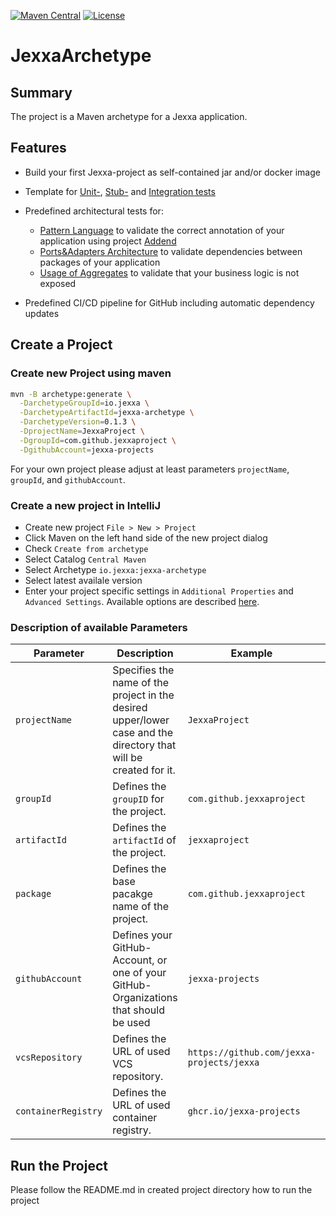 [![Maven Central](https://img.shields.io/maven-central/v/io.jexxa/jexxa-archetype)](https://maven-badges.herokuapp.com/maven-central/io.jexxa/jexxa-archetype/) [![License](https://img.shields.io/badge/License-Apache%202.0-blue.svg)](https://opensource.org/licenses/Apache-2.0)

# JexxaArchetype
## Summary
The project is a Maven archetype for a Jexxa application.

## Features

*   Build your first Jexxa-project as self-contained jar and/or docker image

*   Template for [Unit-](https://github.com/jexxa-projects/JexxaTutorials/blob/main/BookStore/src/test/java/io/jexxa/tutorials/bookstore/domain/book/BookTest.java), [Stub-](https://github.com/jexxa-projects/JexxaTutorials/blob/main/BookStore/src/test/java/io/jexxa/tutorials/bookstore/applicationservice/BookStoreServiceTest.java) and [Integration tests](https://github.com/jexxa-projects/JexxaTutorials/blob/main/BookStore/src/test/java/io/jexxa/tutorials/bookstore/integration/BookstoreIT.java)

*   Predefined architectural tests for:
    *   [Pattern Language](https://github.com/jexxa-projects/JexxaTutorials/blob/main/BookStore/src/test/java/io/jexxa/tutorials/bookstore/architecture/ArchitectureTest.java) to validate the correct annotation of your application using project [Addend](http://addend.jexxa.io/)
    *   [Ports&Adapters Architecture](https://github.com/jexxa-projects/JexxaTutorials/blob/main/BookStore/src/test/java/io/jexxa/tutorials/bookstore/architecture/ArchitectureTest.java) to validate dependencies between packages of your application
    *   [Usage of Aggregates](https://github.com/jexxa-projects/JexxaTutorials/blob/main/BookStore/src/test/java/io/jexxa/tutorials/bookstore/architecture/ArchitectureTest.java) to validate that your business logic is not exposed

*   Predefined CI/CD pipeline for GitHub including automatic dependency updates 

## Create a Project

### Create new Project using maven  
 
```bash
mvn -B archetype:generate \
  -DarchetypeGroupId=io.jexxa \
  -DarchetypeArtifactId=jexxa-archetype \
  -DarchetypeVersion=0.1.3 \
  -DprojectName=JexxaProject \
  -DgroupId=com.github.jexxaproject \
  -DgithubAccount=jexxa-projects
```

For your own project please adjust at least parameters `projectName`, `groupId`, and `githubAccount`. 

### Create a new project in IntelliJ

* Create new project `File > New > Project`
* Click Maven on the left hand side of the new project dialog
* Check `Create from archetype`
* Select Catalog `Central Maven` 
* Select Archetype `io.jexxa:jexxa-archetype`
* Select latest availale version
* Enter your project specific settings in `Additional Properties` and `Advanced Settings`. Available options are described [here](#Description-of-available-Parameters).

### Description of available Parameters
| Parameter           | Description                                                                                                      | Example                                   | Default Value                                                 |
|---------------------|------------------------------------------------------------------------------------------------------------------|-------------------------------------------|---------------------------------------------------------------|
| `projectName`       | Specifies the name of the project in the desired upper/lower case and the directory that will be created for it. | `JexxaProject`                            | None. It must be defined.                                     |
| `groupId`           | Defines the `groupID` for the project.                                                                           | `com.github.jexxaproject`                 | None. It must be defined.                                     |
| `artifactId`        | Defines the `artifactId` of the project.                                                                         | `jexxaproject`                            | `projectName` in lower cases.                                 | 
| `package`           | Defines the base pacakge name of the project.                                                                    | `com.github.jexxaproject`                 | `groupId`                                                     | 
| `githubAccount`     | Defines your GitHub-Account, or one of your GitHub-Organizations that should be used                             | `jexxa-projects`                          | None. It must be defined <br />to use included GitHub-Actions | 
| `vcsRepository`     | Defines the URL of used VCS repository.                                                                          | `https://github.com/jexxa-projects/jexxa` | `https://github.com /<githubAccount>/<projectName>`           | 
| `containerRegistry` | Defines the URL of used container registry.                                                                      | `ghcr.io/jexxa-projects`                  | `ghcr.io/<githubAccount>`                                     | 

## Run the Project 

Please follow the README.md in created project directory how to run the project 
